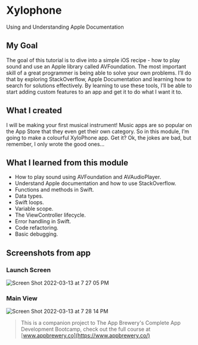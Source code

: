 # Xylophone
Using and Understanding Apple Documentation

## My Goal

The goal of this tutorial is to dive into a simple iOS recipe - how to play sound and use an Apple library called AVFoundation. The most important skill of a great programmer is being able to solve your own problems. I’ll do that by exploring StackOverflow, Apple Documentation and learning how to search for solutions effectively. By learning to use these tools, I’ll be able to start adding custom features to an app and get it to do what I want it to.


## What I created

I will be making your first musical instrument! Music apps are so popular on the App Store that they even get their own category. So in this module, I’m going to make a colourful XyloPhone app. Get it? Ok, the jokes are bad, but remember, I only wrote the good ones... 

## What I learned from this module

* How to play sound using AVFoundation and AVAudioPlayer.
* Understand Apple documentation and how to use StackOverflow.
* Functions and methods in Swift. 
* Data types.
* Swift loops.
* Variable scope.
* The ViewController lifecycle.
* Error handling in Swift.
* Code refactoring.
* Basic debugging.

## Screenshots from app

### Launch Screen
![Screen Shot 2022-03-13 at 7 27 05 PM](https://user-images.githubusercontent.com/56804253/158083905-5ecd4aa3-77c1-4c3f-928d-449d84606b15.png)
### Main View
![Screen Shot 2022-03-13 at 7 28 14 PM](https://user-images.githubusercontent.com/56804253/158083918-a612657a-19a4-40fa-9882-ac5dba3fd5e3.png)


>This is a companion project to The App Brewery's Complete App Development Bootcamp, check out the full course at [www.appbrewery.co](https://www.appbrewery.co/)
